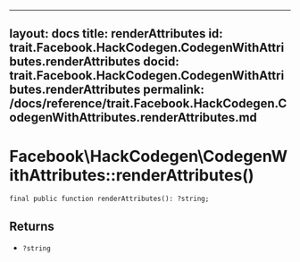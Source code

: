 
***

layout: docs
title: renderAttributes
id: trait.Facebook.HackCodegen.CodegenWithAttributes.renderAttributes
docid: trait.Facebook.HackCodegen.CodegenWithAttributes.renderAttributes
permalink: /docs/reference/trait.Facebook.HackCodegen.CodegenWithAttributes.renderAttributes.md
---







# Facebook\\HackCodegen\\CodegenWithAttributes::renderAttributes()




``` Hack
final public function renderAttributes(): ?string;
```




## Returns




+ ` ?string `